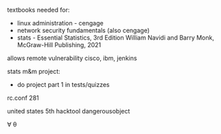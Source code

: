 textbooks needed for:
- linux administration - cengage
- network security fundamentals (also cengage)
- stats - Essential Statistics, 3rd Edition William Navidi and Barry Monk, McGraw-Hill Publishing, 2021

allows
remote
vulnerability
cisco, ibm, jenkins

stats m&m project:
- do project part 1 in tests/quizzes
  
rc.conf 281

united states 5th
hacktool
dangerousobject

∀ θ 